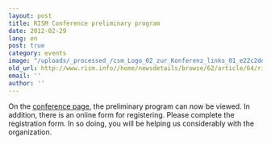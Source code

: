 ```yaml
---
layout: post
title: RISM Conference preliminary program
date: 2012-02-29
lang: en
post: true
category: events
image: "/uploads/_processed_/csm_Logo_02_zur_Konferenz_links_01_e22c2dd641.jpg"
old_url: http://www.rism.info//home/newsdetails/browse/62/article/64/rism-conference-preliminary-program.html
email: ''
author: ''
---
```



On the [conference page](/publications/music-documentation-2012/program.html#c2235), the preliminary program can now be viewed. In addition, there is an online form for registering. Please complete the registration form. In so doing, you will be helping us considerably with the organization.